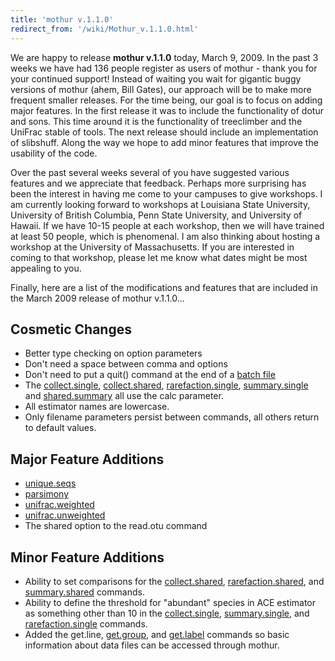 ```yaml
---
title: 'mothur v.1.1.0'
redirect_from: '/wiki/Mothur_v.1.1.0.html'
---
```

We are happy to release **mothur v.1.1.0** today, March 9, 2009. In the
past 3 weeks we have had 136 people register as users of mothur - thank
you for your continued support! Instead of waiting you wait for gigantic
buggy versions of mothur (ahem, Bill Gates), our approach will be to
make more frequent smaller releases. For the time being, our goal is to
focus on adding major features. In the first release it was to include
the functionality of dotur and sons. This time around it is the
functionality of treeclimber and the UniFrac stable of tools. The next
release should include an implementation of slibshuff. Along the way we
hope to add minor features that improve the usability of the code.

Over the past several weeks several of you have suggested various
features and we appreciate that feedback. Perhaps more surprising has
been the interest in having me come to your campuses to give workshops.
I am currently looking forward to workshops at Louisiana State
University, University of British Columbia, Penn State University, and
University of Hawaii. If we have 10-15 people at each workshop, then we
will have trained at least 50 people, which is phenomenal. I am also
thinking about hosting a workshop at the University of Massachusetts. If
you are interested in coming to that workshop, please let me know what
dates might be most appealing to you.

Finally, here are a list of the modifications and features that are
included in the March 2009 release of mothur v.1.1.0\...

## Cosmetic Changes

-   Better type checking on option parameters
-   Don't need a space between comma and options
-   Don't need to put a quit() command at the end of a [ batch
    file](Batch_mode)
-   The [ collect.single](collect.single#calc), [
    collect.shared](collect.shared#calc), [
    rarefaction.single](rarefaction.single#calc),
    [ summary.single](summary.single#calc) and [
    shared.summary](summary.shared#calc) all use
    the calc parameter.
-   All estimator names are lowercase.
-   Only filename parameters persist between commands, all others return
    to default values.

## Major Feature Additions

-   [unique.seqs](unique.seqs)
-   [parsimony](parsimony)
-   [unifrac.weighted](unifrac.weighted)
-   [unifrac.unweighted](unifrac.unweighted)
-   The shared option to the read.otu command

## Minor Feature Additions

-   Ability to set comparisons for the [
    collect.shared](collect.shared#groups), [
    rarefaction.shared](rarefaction.shared#groups),
    and [ summary.shared](summary.shared#groups)
    commands.
-   Ability to define the threshold for "abundant" species in ACE
    estimator as something other than 10 in the [
    collect.single](collect.single#abund), [
    summary.single](summary.single#abund), and [
    rarefaction.single](rarefaction.single#abund)
    commands.
-   Added the get.line, [get.group](get.group), and
    [get.label](get.label) commands so basic information
    about data files can be accessed through mothur.
